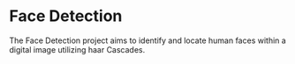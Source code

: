 # Face Detection
The Face Detection project aims to identify and locate human faces within a digital image utilizing haar Cascades.
